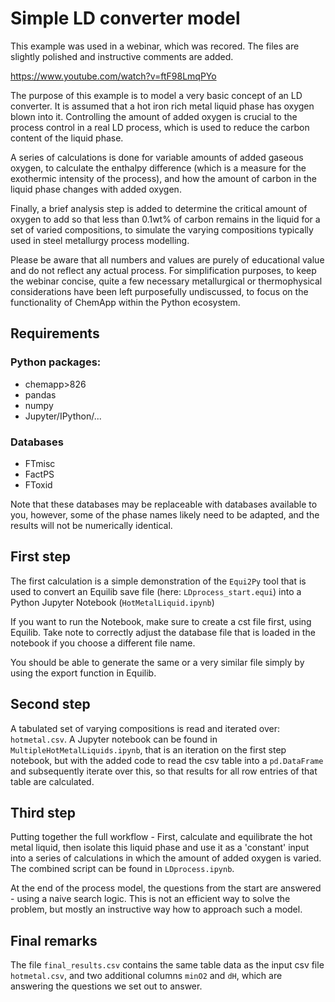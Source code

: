 # Simple LD converter model

This example was used in a webinar, which was recored. The files are slightly
polished and instructive comments are added.

https://www.youtube.com/watch?v=ftF98LmqPYo

The purpose of this example is to model a very basic concept of an LD converter.
It is assumed that a hot iron rich metal liquid phase has oxygen blown into it.
Controlling the amount of added oxygen is crucial to the process control in a
real LD process, which is used to reduce the carbon content of the liquid phase.

A series of calculations is done for variable amounts of added gaseous oxygen,
to calculate the enthalpy difference (which is a measure for the exothermic
intensity of the process), and how the amount of carbon in the liquid phase
changes with added oxygen.

Finally, a brief analysis step is added to determine the critical amount of
oxygen to add so that less than 0.1wt% of carbon remains in the liquid for a set
of varied compositions, to simulate the varying compositions typically used in
steel metallurgy process modelling.

Please be aware that all numbers and values are purely of educational value and
do not reflect any actual process. For simplification purposes, to keep the
webinar concise, quite a few necessary metallurgical or thermophysical
considerations have been left purposefully undiscussed, to focus on the
functionality of ChemApp within the Python ecosystem.


## Requirements
### Python packages:
* chemapp>826
* pandas
* numpy
* Jupyter/IPython/...

### Databases
* FTmisc
* FactPS
* FToxid

Note that these databases may be replaceable with databases available to you,
however, some of the phase names likely need to be adapted, and the results will
not be numerically identical.


## First step
The first calculation is a simple demonstration of the `Equi2Py` tool that is
used to convert an Equilib save file (here: `LDprocess_start.equi`) into a
Python Jupyter Notebook (`HotMetalLiquid.ipynb`)

If you want to run the Notebook, make sure to create a cst file first, using
Equilib. Take note to correctly adjust the database file that is loaded in the
notebook if you choose a different file name.

You should be able to generate the same or a very similar file simply by using
the export function in Equilib.

## Second step
A tabulated set of varying compositions is read and iterated over:
`hotmetal.csv`. A Jupyter notebook can be found in
`MultipleHotMetalLiquids.ipynb`, that is an iteration on the first step
notebook, but with the added code to read the csv table into a `pd.DataFrame`
and subsequently iterate over this, so that results for all row entries of that
table are calculated.

## Third step
Putting together the full workflow - First, calculate and equilibrate the hot
metal liquid, then isolate this liquid phase and use it as a 'constant' input
into a series of calculations in which the amount of added oxygen is varied.
The combined script can be found in `LDprocess.ipynb`.

At the end of the process model, the questions from the start are answered -
using a naive search logic. This is not an efficient way to solve the problem,
but mostly an instructive way how to approach such a model.


## Final remarks
The file `final_results.csv` contains the same table data as the input csv file
`hotmetal.csv`, and two additional columns `minO2` and `dH`, which are answering
the questions we set out to answer.

